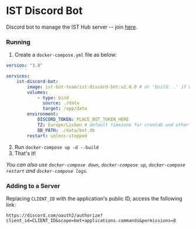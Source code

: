 # IST Discord Bot

Discord bot to manage the IST Hub server -- join [here](https://discord.leic.pt).

### Running

1. Create a `docker-compose.yml` file as below:

```yaml
version: "3.8"

services:
    ist-discord-bot:
        image: ist-bot-team/ist-discord-bot:v2.0.0 # or 'build: .' if working locally
        volumes:
            - type: bind
              source: ./data
              target: /app/data
        environment:
            DISCORD_TOKEN: PLACE_BOT_TOKEN_HERE
            TZ: Europe/Lisbon # default timezone for crontab and other date related stuff
			DB_PATH: ./data/bot.db
        restart: unless-stopped
```

2. Run `docker-compose up -d --build`
3. That's it!

_You can also use `docker-compose down`, `docker-compose up`, `docker-compose restart` and `docker-compose logs`._

### Adding to a Server

Replacing `CLIENT_ID` with the application's public ID, access the following link:

```
https://discord.com/oauth2/authorize?client_id=CLIENT_ID&scope=bot+applications.commands&permissions=8
```
